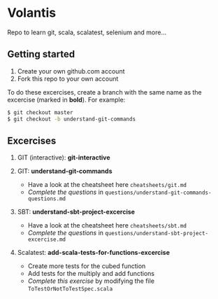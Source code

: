 # Volantis

Repo to learn git, scala, scalatest, selenium and more...

## Getting started

1. Create your own github.com account
2. Fork this repo to your own account

To do these excercises, create a branch with the same name as the excercise (marked in **bold**). For example:

```bash
$ git checkout master
$ git checkout -b understand-git-commands
```

## Excercises

1. GIT (interactive): **git-interactive**

1. GIT: **understand-git-commands**
   - Have a look at the cheatsheet here `cheatsheets/git.md`
   - _Complete the questions_ in `questions/understand-git-commands-questions.md`
1. SBT: **understand-sbt-project-excercise**
   - Have a look at the cheatsheet here `cheatsheets/sbt.md`
   - _Complete the questions_ in `questions/understand-sbt-project-excercise.md`
1. Scalatest: **add-scala-tests-for-functions-excercise**
   - Create more tests for the cubed function
   - Add tests for the multiply and add functions
   - _Complete this exercise_ by modifying the file `ToTestOrNotToTestSpec.scala`
